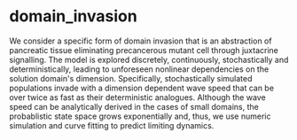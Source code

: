 # domain_invasion
We consider a specific form of domain invasion that is an abstraction of pancreatic tissue eliminating precancerous mutant cell through juxtacrine signalling. The model is explored discretely, continuously, stochastically and deterministically, leading to unforeseen nonlinear dependencies on the solution domain's dimension. Specifically, stochastically simulated populations invade with a dimension dependent wave speed that can be over twice as fast as their deterministic analogues. Although the wave speed can be analytically derived in the cases of small domains, the probablistic state space grows exponentially and, thus, we use numeric simulation and curve fitting to predict limiting dynamics.
